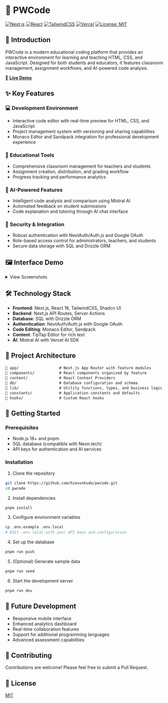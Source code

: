 # 🚀 PWCode

[![Next.js](https://img.shields.io/badge/Next.js-000000?style=flat&logo=next.js&logoColor=white)](https://nextjs.org/)
[![React](https://img.shields.io/badge/React-61DAFB?style=flat&logo=react&logoColor=black)](https://react.dev/)
[![TailwindCSS](https://img.shields.io/badge/TailwindCSS-38B2AC?style=flat&logo=tailwind-css&logoColor=white)](https://tailwindcss.com/)
[![Vercel](https://img.shields.io/badge/Vercel-000000?style=flat&logo=vercel&logoColor=white)](https://vercel.app/)
[![License: MIT](https://img.shields.io/badge/License-MIT-yellow.svg)](https://opensource.org/licenses/MIT)

## 📝 Introduction

PWCode is a modern educational coding platform that provides an interactive environment for learning and teaching HTML, CSS, and JavaScript. Designed for both students and educators, it features classroom management, assignment workflows, and AI-powered code analysis.

🔗 **[Live Demo](https://pwcode.vercel.app/)**

## ✨ Key Features

### 💻 Development Environment
- Interactive code editor with real-time preview for HTML, CSS, and JavaScript
- Project management system with versioning and sharing capabilities
- Monaco Editor and Sandpack integration for professional development experience

### 🏫 Educational Tools
- Comprehensive classroom management for teachers and students
- Assignment creation, distribution, and grading workflow
- Progress tracking and performance analytics

### 🤖 AI-Powered Features
- Intelligent code analysis and comparison using Mistral AI
- Automated feedback on student submissions
- Code explanation and tutoring through AI chat interface

### 🔐 Security & Integration
- Robust authentication with NextAuth/Auth.js and Google OAuth
- Role-based access control for administrators, teachers, and students
- Secure data storage with SQL and Drizzle ORM

## 🖼️ Interface Demo

<details>
<summary>View Screenshots</summary>

### Homepage and Code Editor
![Homepage](screenshots/homepage.jpeg)
*PWCode homepage with featured projects and navigation*

![Code Editor](screenshots/code-editor.jpeg)
*Interactive code editor with live preview*

### Classroom Management
![Classes with Teacher Role](screenshots/classes-with-teacher-role.jpeg)
*Managing classes as a teacher*

![Classes with Student Role](screenshots/classes-with-student-role.jpeg)
*Viewing classes as a student*

![View Assignment in a Class](screenshots/view-assignment-in-a-class.jpeg)
*Viewing assignments in a class*

![Student View of Joined Class](screenshots/student-view-a-class-joined.jpeg)
*Student's view of a class they've joined*

### Assignments and Submissions
![Teacher Edit Assignment](screenshots/teacher-edit-a-assignment.jpeg)
*Teacher editing an assignment*

![Student Do Assignment](screenshots/student-do-a-assignment.jpeg)
*Student working on an assignment*

![Manage Submitted Code](screenshots/user-manage-submitted-code.jpeg)
*Managing submitted code*

### AI Features
![Teacher View Student Code](screenshots/teacher-view-student-code.jpeg)
*Teacher reviewing student's code*

![AI Code Comparison](screenshots/teacher-use-gen-ai-compare-code.jpeg)
*Using GenAI to compare code*

![AI Chat with Code](screenshots/user-use-gen-ai-chat-with-code.jpeg)
*Using GenAI to chat about code*
</details>

## 🛠️ Technology Stack

- **Frontend**: Next.js, React 18, TailwindCSS, Shadcn UI
- **Backend**: Next.js API Routes, Server Actions
- **Database**: SQL with Drizzle ORM
- **Authentication**: NextAuth/Auth.js with Google OAuth
- **Code Editing**: Monaco Editor, Sandpack
- **Content**: TipTap Editor for rich text
- **AI**: Mistral AI with Vercel AI SDK

## 📂 Project Architecture

```
📁 app/                  # Next.js App Router with feature modules
📁 components/           # React components organized by feature
📁 context/              # React Context Providers
📁 db/                   # Database configuration and schema
📁 lib/                  # Utility functions, types, and business logic
📁 constants/            # Application constants and defaults
📁 hooks/                # Custom React hooks
```

## 🚀 Getting Started

### Prerequisites
- Node.js 18+ and pnpm
- SQL database (compatible with Neon.tech)
- API keys for authentication and AI services

### Installation

1. Clone the repository
```bash
git clone https://github.com/hieuvnkudo/pwcode.git
cd pwcode
```

2. Install dependencies
```bash
pnpm install
```

3. Configure environment variables
```bash
cp .env.example .env.local
# Edit .env.local with your API keys and configuration
```

4. Set up the database
```bash
pnpm run push
```

5. (Optional) Generate sample data
```bash
pnpm run seed
```

6. Start the development server
```bash
pnpm run dev
```

## 🔮 Future Development

- Responsive mobile interface
- Enhanced analytics dashboard
- Real-time collaboration features
- Support for additional programming languages
- Advanced assessment capabilities

## 👥 Contributing

Contributions are welcome! Please feel free to submit a Pull Request.

## 📄 License

[MIT](LICENSE)
